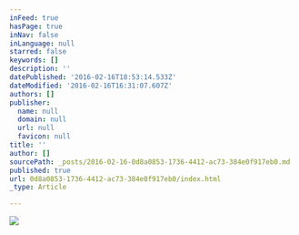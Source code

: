 ```yaml
---
inFeed: true
hasPage: true
inNav: false
inLanguage: null
starred: false
keywords: []
description: ''
datePublished: '2016-02-16T18:53:14.533Z'
dateModified: '2016-02-16T16:31:07.607Z'
authors: []
publisher:
  name: null
  domain: null
  url: null
  favicon: null
title: ''
author: []
sourcePath: _posts/2016-02-16-0d8a0853-1736-4412-ac73-384e0f917eb0.md
published: true
url: 0d8a0853-1736-4412-ac73-384e0f917eb0/index.html
_type: Article

---
```

![](https://the-grid-user-content.s3-us-west-2.amazonaws.com/0053acf5-24c6-4e7e-897f-11d095807ad2.jpg)